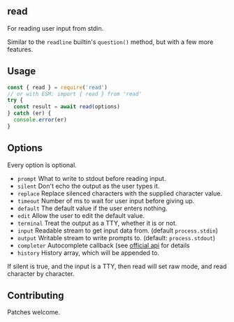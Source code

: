 ## read

For reading user input from stdin.

Similar to the `readline` builtin's `question()` method, but with a
few more features.

## Usage

```javascript
const { read } = require('read')
// or with ESM: import { read } from 'read'
try {
  const result = await read(options)
} catch (er) {
  console.error(er)
}
```

## Options

Every option is optional.

* `prompt` What to write to stdout before reading input.
* `silent` Don't echo the output as the user types it.
* `replace` Replace silenced characters with the supplied character value.
* `timeout` Number of ms to wait for user input before giving up.
* `default` The default value if the user enters nothing.
* `edit` Allow the user to edit the default value.
* `terminal` Treat the output as a TTY, whether it is or not.
* `input` Readable stream to get input data from. (default `process.stdin`)
* `output` Writable stream to write prompts to. (default: `process.stdout`)
* `completer` Autocomplete callback (see [official api](https://nodejs.org/api/readline.html#readline_readline_createinterface_options) for details
* `history` History array, which will be appended to.

If silent is true, and the input is a TTY, then read will set raw
mode, and read character by character.

## Contributing

Patches welcome.
